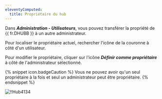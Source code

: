```yaml
---
eleventyComputed:
  title: Propriétaire du hub
---
```

Dans ***Administration - Utilisateurs***, vous pouvez transférer la propriété de {{ fr.DHUBB }} à un autre administrateur.  

Pour localiser le propriétaire actuel, rechercher l'icône de la couronne à côté d'un utilisateur.  

Pour modifier le propriétaire, cliquer sur l'icône ***Définir comme propriétaire*** à côté de l'administrateur sélectionné.  

{% snippet icon.badgeCaution %} 
Vous ne pouvez avoir qu'un seul propriétaire à la fois et seul un administrateur peut être propriétaire. 
{% endsnippet %}
 
![!!Hub4134](https://webdevolutions.azureedge.net/docs/fr/hub/Hub4134.png) 
